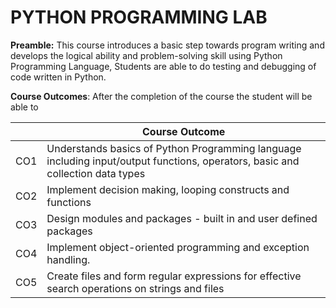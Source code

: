 # **PYTHON PROGRAMMING LAB**

**Preamble:** This course introduces a basic step towards program writing and develops the logical ability and problem-solving skill using Python Programming Language, Students are able to do testing and debugging of code written in Python.

**Course Outcomes**: After the completion of the course the student will be able to

| | Course Outcome |
| ----------- | ----------- |
| CO1 | Understands basics of Python Programming language including input/output functions, operators, basic and collection data types |
| CO2 | Implement decision making, looping constructs and functions |
| CO3 | Design modules and packages - built in and user defined packages |
| CO4 | Implement object-oriented programming and exception handling. |
| CO5 | Create files and form regular expressions for effective search operations on strings and files |
